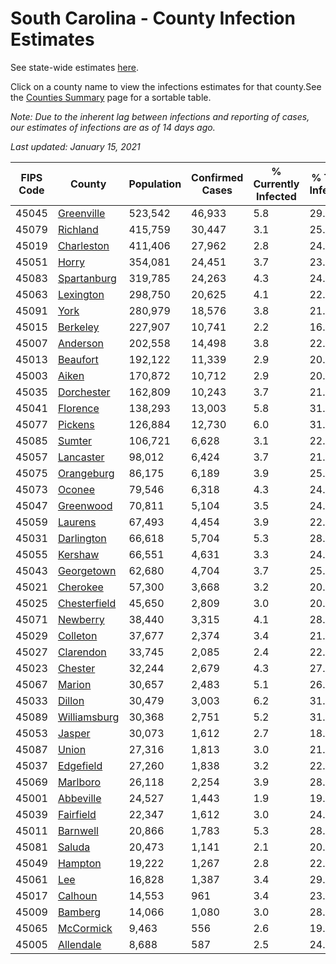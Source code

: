 # South Carolina - County Infection Estimates

See state-wide estimates [here](/infections/us-sc).

Click on a county name to view the infections estimates for that county.See the [Counties Summary](/infections/summary-counties) page for a sortable table.

*Note: Due to the inherent lag between infections and reporting of cases, our estimates of infections are as of 14 days ago.*

*Last updated: January 15, 2021*

|   FIPS Code |                       County |   Population |   Confirmed Cases |   % Currently Infected |   % Total Infected |
|-------------|------------------------------|--------------|-------------------|------------------------|--------------------|
|       45045 |     [Greenville](greenville) |      523,542 |            46,933 |                    5.8 |               29.4 |
|       45079 |         [Richland](richland) |      415,759 |            30,447 |                    3.1 |               25.5 |
|       45019 |     [Charleston](charleston) |      411,406 |            27,962 |                    2.8 |               24.9 |
|       45051 |               [Horry](horry) |      354,081 |            24,451 |                    3.7 |               23.9 |
|       45083 |   [Spartanburg](spartanburg) |      319,785 |            24,263 |                    4.3 |               24.2 |
|       45063 |       [Lexington](lexington) |      298,750 |            20,625 |                    4.1 |               22.9 |
|       45091 |                 [York](york) |      280,979 |            18,576 |                    3.8 |               21.4 |
|       45015 |         [Berkeley](berkeley) |      227,907 |            10,741 |                    2.2 |               16.8 |
|       45007 |         [Anderson](anderson) |      202,558 |            14,498 |                    3.8 |               22.9 |
|       45013 |         [Beaufort](beaufort) |      192,122 |            11,339 |                    2.9 |               20.9 |
|       45003 |               [Aiken](aiken) |      170,872 |            10,712 |                    2.9 |               20.1 |
|       45035 |     [Dorchester](dorchester) |      162,809 |            10,243 |                    3.7 |               21.3 |
|       45041 |         [Florence](florence) |      138,293 |            13,003 |                    5.8 |               31.4 |
|       45077 |           [Pickens](pickens) |      126,884 |            12,730 |                    6.0 |               31.5 |
|       45085 |             [Sumter](sumter) |      106,721 |             6,628 |                    3.1 |               22.2 |
|       45057 |       [Lancaster](lancaster) |       98,012 |             6,424 |                    3.7 |               21.2 |
|       45075 |     [Orangeburg](orangeburg) |       86,175 |             6,189 |                    3.9 |               25.2 |
|       45073 |             [Oconee](oconee) |       79,546 |             6,318 |                    4.3 |               24.8 |
|       45047 |       [Greenwood](greenwood) |       70,811 |             5,104 |                    3.5 |               24.1 |
|       45059 |           [Laurens](laurens) |       67,493 |             4,454 |                    3.9 |               22.1 |
|       45031 |     [Darlington](darlington) |       66,618 |             5,704 |                    5.3 |               28.1 |
|       45055 |           [Kershaw](kershaw) |       66,551 |             4,631 |                    3.3 |               24.7 |
|       45043 |     [Georgetown](georgetown) |       62,680 |             4,704 |                    3.7 |               25.4 |
|       45021 |         [Cherokee](cherokee) |       57,300 |             3,668 |                    3.2 |               20.3 |
|       45025 | [Chesterfield](chesterfield) |       45,650 |             2,809 |                    3.0 |               20.6 |
|       45071 |         [Newberry](newberry) |       38,440 |             3,315 |                    4.1 |               28.8 |
|       45029 |         [Colleton](colleton) |       37,677 |             2,374 |                    3.4 |               21.3 |
|       45027 |       [Clarendon](clarendon) |       33,745 |             2,085 |                    2.4 |               22.9 |
|       45023 |           [Chester](chester) |       32,244 |             2,679 |                    4.3 |               27.7 |
|       45067 |             [Marion](marion) |       30,657 |             2,483 |                    5.1 |               26.4 |
|       45033 |             [Dillon](dillon) |       30,479 |             3,003 |                    6.2 |               31.9 |
|       45089 | [Williamsburg](williamsburg) |       30,368 |             2,751 |                    5.2 |               31.1 |
|       45053 |             [Jasper](jasper) |       30,073 |             1,612 |                    2.7 |               18.7 |
|       45087 |               [Union](union) |       27,316 |             1,813 |                    3.0 |               21.7 |
|       45037 |       [Edgefield](edgefield) |       27,260 |             1,838 |                    3.2 |               22.1 |
|       45069 |         [Marlboro](marlboro) |       26,118 |             2,254 |                    3.9 |               28.3 |
|       45001 |       [Abbeville](abbeville) |       24,527 |             1,443 |                    1.9 |               19.5 |
|       45039 |       [Fairfield](fairfield) |       22,347 |             1,612 |                    3.0 |               24.7 |
|       45011 |         [Barnwell](barnwell) |       20,866 |             1,783 |                    5.3 |               28.2 |
|       45081 |             [Saluda](saluda) |       20,473 |             1,141 |                    2.1 |               20.1 |
|       45049 |           [Hampton](hampton) |       19,222 |             1,267 |                    2.8 |               22.7 |
|       45061 |                   [Lee](lee) |       16,828 |             1,387 |                    3.4 |               29.2 |
|       45017 |           [Calhoun](calhoun) |       14,553 |               961 |                    3.4 |               23.1 |
|       45009 |           [Bamberg](bamberg) |       14,066 |             1,080 |                    3.0 |               28.0 |
|       45065 |       [McCormick](mccormick) |        9,463 |               556 |                    2.6 |               19.3 |
|       45005 |       [Allendale](allendale) |        8,688 |               587 |                    2.5 |               24.0 |